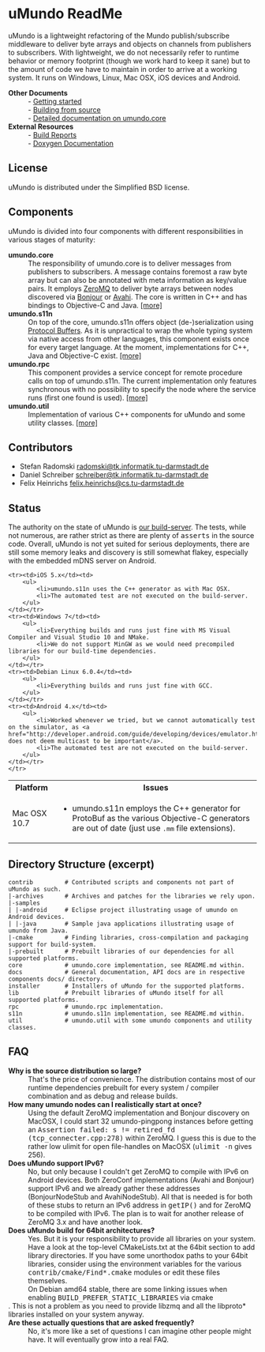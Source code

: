 # uMundo ReadMe

uMundo is a lightweight refactoring of the Mundo publish/subscribe middleware to deliver byte
arrays and objects on channels from publishers to subscribers. With lightweight, we do not necessarily 
refer to runtime behavior or memory footprint (though we work hard to keep it sane) but to the amount 
of code we have to maintain in order to arrive at a working system. It runs on Windows, Linux, Mac OSX, 
iOS devices and Android.

<dt><b>Other Documents</b></dt>
<dd>- <a href="https://github.com/tklab-tud/umundo/tree/master/docs/GETTING_STARTED.md">Getting started</a></dd>
<dd>- <a href="https://github.com/tklab-tud/umundo/tree/master/docs/BUILDING.md">Building from source</a></dd>
<dd>- <a href="https://github.com/tklab-tud/umundo/tree/master/core">Detailed documentation on umundo.core</a></dd>

<dt><b>External Resources</b></dt>
<dd>- <a href="http://umundo.tk.informatik.tu-darmstadt.de/cdash/index.php?project=umundo">Build Reports</a></dd>
<dd>- <a href="http://umundo.tk.informatik.tu-darmstadt.de/docs">Doxygen Documentation</a></dd>

## License
uMundo is distributed under the Simplified BSD license.

## Components

uMundo is divided into four components with different responsibilities in various stages of maturity:

<dt><b>umundo.core</b></dt>
<dd>The responsibility of umundo.core is to deliver messages from publishers to subscribers. A message contains
	foremost a raw byte array but can also be annotated with meta information as key/value pairs. It employs
	<a href="http://www.zeromq.org">ZeroMQ</a> to deliver byte arrays between nodes discovered via 
	<a href="http://developer.apple.com/opensource/">Bonjour</a> or <a href="http://avahi.org/">Avahi</a>.
	The core is written in C++ and has bindings to Objective-C and Java. <a href="/tklab-tud/umundo/tree/master/core">[more]</a></dd>

<dt><b>umundo.s11n</b></dt>
<dd>On top of the core, umundo.s11n offers object (de-)serialization using <a href="http://code.google.com/p/protobuf/">Protocol Buffers</a>.
	As it is unpractical to wrap the whole typing system via native access from other languages, this component exists once for every
	target language. At the moment, implementations for C++, Java and Objective-C exist. <a href="/tklab-tud/umundo/tree/master/s11n">[more]</a></dd>

<dt><b>umundo.rpc</b></dt>
<dd>This component provides a service concept for remote procedure calls on top of umundo.s11n. The current implementation only 
	features synchronous with no possibility to specify the node where the service runs (first one found is used).
	<a href="/tklab-tud/umundo/tree/master/rpc">[more]</a></dd>

<dt><b>umundo.util</b></dt>
<dd>Implementation of various C++ components for uMundo and some utility classes.
	<a href="/tklab-tud/umundo/tree/master/util">[more]</a></dd>

## Contributors

- Stefan Radomski <radomski@tk.informatik.tu-darmstadt.de>
- Daniel Schreiber <schreiber@tk.informatik.tu-darmstadt.de>
- Felix Heinrichs <felix.heinrichs@cs.tu-darmstadt.de>

## Status

The authority on the state of uMundo is <a href="http://umundo.tk.informatik.tu-darmstadt.de/cdash/index.php?project=umundo">our 
build-server</a>. The tests, while not numerous, are rather strict as there are plenty of <tt>asserts</tt> in the source code. 
Overall, uMundo is not yet suited for serious deployments, there are still some memory leaks and discovery is still somewhat flakey, 
especially with the embedded mDNS server on Android.

<table>
    </tr>
    <tr><th>Platform</th><th>Issues</th></tr>
	<tr><td>Mac OSX 10.7</td><td>
		<ul>
			<li>umundo.s11n employs the C++ generator for ProtoBuf as the various Objective-C generators are out of date (just use <tt>.mm</tt> file extensions).
		</ul>
	</td></tr>

	<tr><td>iOS 5.x</td><td>
		<ul>
			<li>umundo.s11n uses the C++ generator as with Mac OSX.
			<li>The automated test are not executed on the build-server.
		</ul>
	</td></tr>
	<tr><td>Windows 7</td><td>
		<ul>
			<li>Everything builds and runs just fine with MS Visual Compiler and Visual Studio 10 and NMake.
			<li>We do not support MinGW as we would need precompiled libraries for our build-time dependencies.
		</ul>
	</td></tr>
	<tr><td>Debian Linux 6.0.4</td><td>
		<ul>
			<li>Everything builds and runs just fine with GCC.
		</ul>
	</td></tr>
	<tr><td>Android 4.x</td><td>
		<ul>
			<li>Worked whenever we tried, but we cannot automatically test on the simulator, as <a href="http://developer.android.com/guide/developing/devices/emulator.html#emulatornetworking">google does not deem multicast to be important</a>.
			<li>The automated test are not executed on the build-server.
		</ul>
	</td></tr>
    </tr>
</table>

## Directory Structure (excerpt)

	contrib         # Contributed scripts and components not part of uMundo as such.
	|-archives      # Archives and patches for the libraries we rely upon.
	|-samples
	| |-android     # Eclipse project illustrating usage of umundo on Android devices.
	| |-java        # Sample java applications illustrating usage of umundo from Java.
	|-cmake         # Finding libraries, cross-compilation and packaging support for build-system.
	|-prebuilt      # Prebuilt libraries of our dependencies for all supported platforms.
	core            # umundo.core implementation, see README.md within.
	docs            # General documentation, API docs are in respective components docs/ directory.
	installer       # Installers of uMundo for the supported platforms.
	lib             # Prebuilt libraries of uMundo itself for all supported platforms.
	rpc             # umundo.rpc implementation.
	s11n            # umundo.s11n implementation, see README.md within.
	util            # umundo.util with some umundo components and utility classes.

## FAQ

<dt><b>Why is the source distribution so large?</b></dt>
<dd>That's the price of convenience. The distribution contains most of our runtime dependencies prebuilt for every 
	system / compiler combination and as debug and release builds.</dd>

<dt><b>How many umundo nodes can I realistically start at once?</b></dt>
<dd>Using the default ZeroMQ implementation and Bonjour discovery on MacOSX, I could start 32 umundo-pingpong instances before
	getting an <tt>Assertion failed: s != retired_fd (tcp_connecter.cpp:278)</tt> within ZeroMQ. I guess this is due to the 
	rather low ulimit for open file-handles on MacOSX (<tt>ulimit -n</tt> gives 256).</dd>

<dt><b>Does uMundo support IPv6?</b></dt>
<dd>No, but only because I couldn't get ZeroMQ to compile with IPv6 on Android devices. Both ZeroConf implementations (Avahi and
	Bonjour) support IPv6 and we already gather these addresses (BonjourNodeStub and AvahiNodeStub). All that is needed is for
	both of these stubs to return an IPv6 address in <tt>getIP()</tt> and for ZeroMQ to be compiled with IPv6. The plan is to wait
	for another release of ZeroMQ 3.x and have another look.</dd>

<dt><b>Does uMundo build for 64bit architectures?</b></dt>
<dd>Yes. But it is your responsibility to provide all libraries on your system. Have a look at the top-level CMakeLists.txt at 
	the 64bit section to add library directories. If you have some unorthodox paths to your 64bit libraries, consider using the 
	environment variables for the various <tt>contrib/cmake/Find*.cmake</tt> modules or edit these files themselves.<br />
	On Debian amd64 stable, there are some linking issues when enabling <tt>BUILD_PREFER_STATIC_LIBRARIES</tt> via cmake</dd>.
	This is not a problem as you need to provide libzmq and all the libproto* libraries installed on your system anyway.

<dt><b>Are these actually questions that are asked frequently?</b><dt>
<dd>No, it's more like a set of questions I can imagine other people might have. It will eventually grow into a real FAQ.</dd>